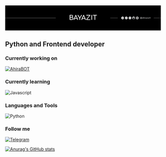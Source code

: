 [![Header](https://github.com/albayazit/albayazit/blob/main/data/header.png)](https://albayazit.ru/)

## Python and Frontend developer

### Currently working on                        
[![AhiraBOT](https://img.shields.io/badge/-AhiraBOT-090909?style=for-the-badge&logoColor=ffff00)](https://github.com/albayazit/AhiraBOT)
### Currently learning
![Javascript](https://img.shields.io/badge/-Javascript-090909?style=for-the-badge&logo=Javascript&logoColor=ffff00)

### Languages and Tools
![Python](https://img.shields.io/badge/-PYTHON-090909?style=for-the-badge&logo=Python&logoColor=008000)

### Follow me
[![Telegram](https://img.shields.io/badge/-Telegram-090909?style=for-the-badge&logo=Telegram&logoColor=0000ff)](https://t.me/albayazit)

[![Anurag's GitHub stats](https://github-readme-stats.vercel.app/api?username=albayazit&show_icons=true&&theme=dark)](https://github.com/albayazit/)
